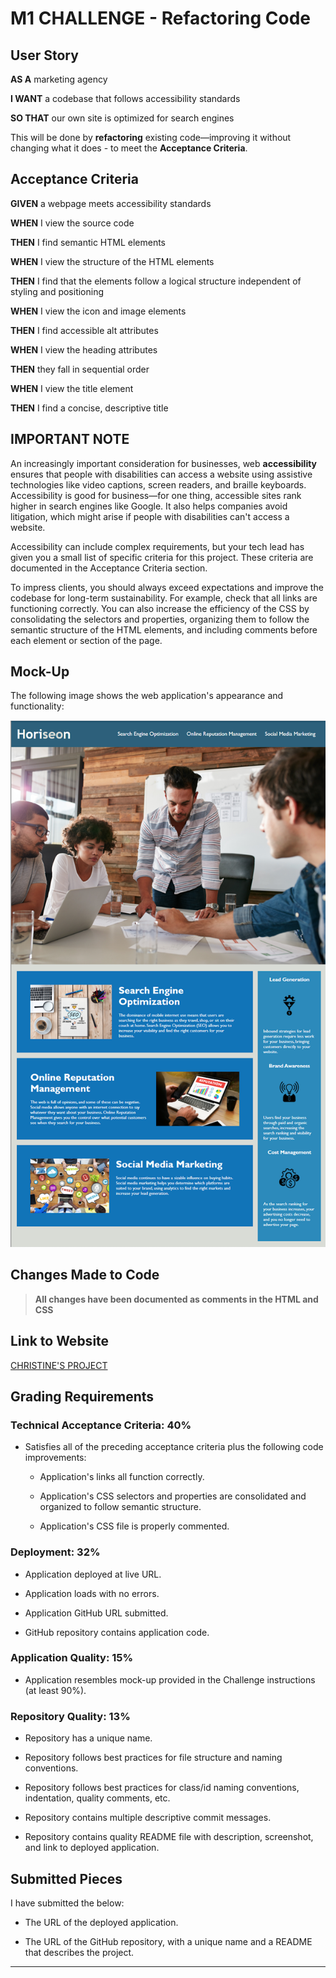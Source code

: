 # M1 CHALLENGE - Refactoring Code


## User Story

**AS A** marketing agency

**I WANT** a codebase that follows accessibility standards

**SO THAT** our own site is optimized for search engines

This will be done by **refactoring** existing code&mdash;improving it without changing what it does - to meet the **Acceptance Criteria**.

## Acceptance Criteria

**GIVEN** a webpage meets accessibility standards

**WHEN** I view the source code

**THEN** I find semantic HTML elements

**WHEN** I view the structure of the HTML elements

**THEN** I find that the elements follow a logical structure independent of styling and positioning

**WHEN** I view the icon and image elements

**THEN** I find accessible alt attributes

**WHEN** I view the heading attributes

**THEN** they fall in sequential order

**WHEN** I view the title element

**THEN** I find a concise, descriptive title


## IMPORTANT NOTE

An increasingly important consideration for businesses, web **accessibility** ensures that people with disabilities can access a website using assistive technologies like video captions, screen readers, and braille keyboards. Accessibility is good for business&mdash;for one thing, accessible sites rank higher in search engines like Google. It also helps companies avoid litigation, which might arise if people with disabilities can't access a website.

Accessibility can include complex requirements, but your tech lead has given you a small list of specific criteria for this project. These criteria are documented in the Acceptance Criteria section.

To impress clients, you should always exceed expectations and improve the codebase for long-term sustainability. For example, check that all links are functioning correctly. You can also increase the efficiency of the CSS by consolidating the selectors and properties, organizing them to follow the semantic structure of the HTML elements, and including comments before each element or section of the page.


## Mock-Up

The following image shows the web application's appearance and functionality:

![Alt text](assets/images/screenshot.png)

## Changes Made to Code

> **All changes have been documented as comments in the HTML and CSS**

## Link to Website

[CHRISTINE'S PROJECT](https://christiecamp.github.io/M1-Challenge_Refactoring-Code/)

## Grading Requirements


### Technical Acceptance Criteria: 40%

* Satisfies all of the preceding acceptance criteria plus the following code improvements:

  * Application's links all function correctly.

  * Application's CSS selectors and properties are consolidated and organized to follow semantic structure.

  * Application's CSS file is properly commented.

### Deployment: 32%

* Application deployed at live URL.

* Application loads with no errors.

* Application GitHub URL submitted.

* GitHub repository contains application code.

### Application Quality: 15%

* Application resembles mock-up provided in the Challenge instructions (at least 90%).

### Repository Quality: 13%

* Repository has a unique name.

* Repository follows best practices for file structure and naming conventions.

* Repository follows best practices for class/id naming conventions, indentation, quality comments, etc.

* Repository contains multiple descriptive commit messages.

* Repository contains quality README file with description, screenshot, and link to deployed application.

## Submitted Pieces

I have submitted the below:

* The URL of the deployed application.

* The URL of the GitHub repository, with a unique name and a README that describes the project.

---
